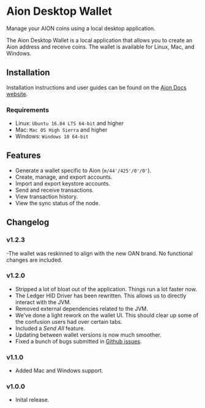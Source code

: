# Aion Desktop Wallet

Manage your AION coins using a local desktop application.



The Aion Desktop Wallet is a local application that allows you to create an Aion address and receive coins. The wallet is available for Linux, Mac, and Windows.

## Installation

Installation instructions and user guides can be found on the [Aion Docs website](https://docs.aion.network/docs/aion-desktop-wallet).

### Requirements

- Linux: `Ubuntu 16.04 LTS 64-bit` and higher
- Mac: `Mac OS High Sierra` and higher
- Windows: `Windows 10 64-bit`

## Features

- Generate a wallet specific to Aion (`m/44'/425'/0'/0'`).
- Create, manage, and export accounts.
- Import and export keystore accounts.
- Send and receive transactions.
- View transaction history.
- View the sync status of the node.

## Changelog

### v1.2.3

-The wallet was reskinned to align with the new OAN brand. No functional changes are included.

### v1.2.0

- Stripped a lot of bloat out of the application. Things run a lot faster now.
- The Ledger HID Driver has been rewritten. This allows us to directly interact with the JVM.
- Removed external dependencies related to the JVM.
- We've done a light rework on the wallet UI. This should clear up some of the confusion users had over certain tabs.
- Included a _Send All_ feature.
- Updating between wallet versions is now much smoother.
- Fixed a bunch of bugs submitted in [Github issues](https://github.com/aionnetwork/Desktop-Wallet/issues?utf8=%E2%9C%93&q=is%3Aissue+is%3Aclosed+).

### v1.1.0

- Added Mac and Windows support.

### v1.0.0

- Inital release.
